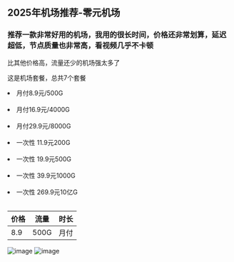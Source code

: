 ## **2025年机场推荐**-零元机场

<h3>推荐一款非常好用的机场，我用的很长时间，价格还非常划算，延迟超低，节点质量也非常高，看视频几乎不卡顿</h3>
比其他价格高，流量还少的机场强太多了

这是机场套餐，总共7个套餐<br>
<li>月付8.9元/500G</li><br>
<li>月付16.9元/4000G</li><br>
<li>月付29.9元/8000G</li><br>
<li>一次性 11.9元200G</li><br>
<li>一次性 19.9元500G</li><br>
<li>一次性 39.9元1000G</li><br>
<li>一次性 269.9元10亿G</li><br>

<table>
  <thead>
    <tr>
      <th>价格</th>
      <th>流量</th>
      <th>时长</th>
    </tr>
  </thead>
  <tbody>
    <tr>
      <td>8.9</td>
      <td>500G</td>
      <td>月付</td>
    </tr>
  </tbody>
</table>

![image](https://img.xxxh.de/1749117572577.png)
![image](https://img.xxxh.de/1749117780615.png)
